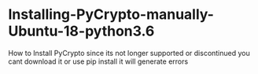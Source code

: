 # Installing-PyCrypto-manually-Ubuntu-18-python3.6
How to Install PyCrypto since its not longer supported or discontinued you cant download it or use pip install it will generate errors
